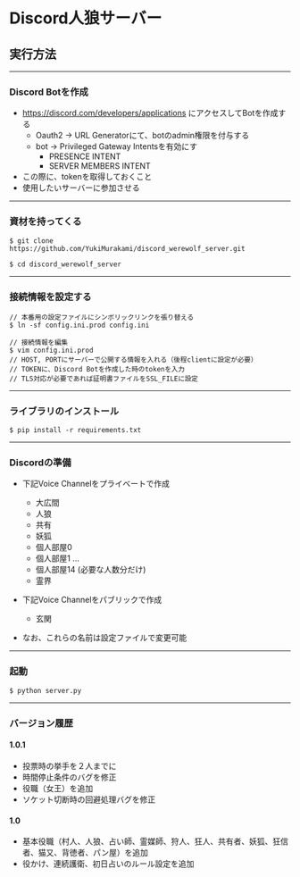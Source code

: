 # Discord人狼サーバー

## 実行方法
---
### Discord Botを作成
  - https://discord.com/developers/applications にアクセスしてBotを作成する
    - Oauth2 -> URL Generatorにて、botのadmin権限を付与する
    - bot -> Privileged Gateway Intentsを有効にす
      - PRESENCE INTENT
      - SERVER MEMBERS INTENT
  - この際に、tokenを取得しておくこと
  - 使用したいサーバーに参加させる
---
### 資材を持ってくる
```
$ git clone https://github.com/YukiMurakami/discord_werewolf_server.git

$ cd discord_werewolf_server
```
---
### 接続情報を設定する
```
// 本番用の設定ファイルにシンボリックリンクを張り替える
$ ln -sf config.ini.prod config.ini

// 接続情報を編集
$ vim config.ini.prod
// HOST, PORTにサーバーで公開する情報を入れる（後程clientに設定が必要）
// TOKENに、Discord Botを作成した時のtokenを入力
// TLS対応が必要であれば証明書ファイルをSSL_FILEに設定
```
---
### ライブラリのインストール
```
$ pip install -r requirements.txt
```
---
### Discordの準備
- 下記Voice Channelをプライベートで作成
  - 大広間
  - 人狼
  - 共有
  - 妖狐
  - 個人部屋0
  - 個人部屋1
  ...
  - 個人部屋14 (必要な人数分だけ)
  - 霊界
- 下記Voice Channelをパブリックで作成
  - 玄関

- なお、これらの名前は設定ファイルで変更可能
---
### 起動
```
$ python server.py
```

---
### バージョン履歴

#### 1.0.1
- 投票時の挙手を２人までに
- 時間停止条件のバグを修正
- 役職（女王）を追加
- ソケット切断時の回避処理バグを修正

#### 1.0
- 基本役職（村人、人狼、占い師、霊媒師、狩人、狂人、共有者、妖狐、狂信者、猫又、背徳者、パン屋）を追加
- 役かけ、連続護衛、初日占いのルール設定を追加

